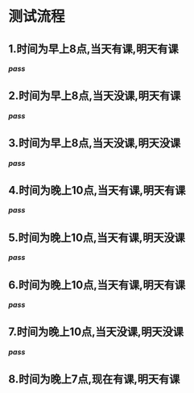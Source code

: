 # 测试流程

## 1.时间为早上8点,当天有课,明天有课   

_**pass**_

## 2.时间为早上8点,当天没课,明天有课  
_**pass**_

## 3.时间为早上8点,当天没课,明天没课  
_**pass**_

## 4.时间为晚上10点,当天有课,明天有课   
_**pass**_

## 5.时间为晚上10点,当天有课,明天没课  
_**pass**_

## 6.时间为晚上10点,当天有课,明天有课  
_**pass**_

## 7.时间为晚上10点,当天没课,明天没课  
_**pass**_

## 8.时间为晚上7点,现在有课,明天有课
